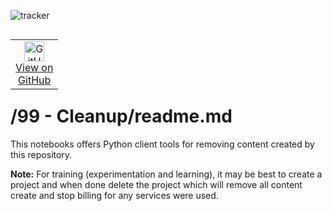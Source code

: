 ![tracker](https://us-central1-vertex-ai-mlops-369716.cloudfunctions.net/pixel-tracking?path=statmike%2Fvertex-ai-mlops%2F99+-+Cleanup&file=readme.md)
<!--- header table --->
<table align="left">     
  <td style="text-align: center">
    <a href="https://github.com/statmike/vertex-ai-mlops/blob/main/99%20-%20Cleanup/readme.md">
      <img width="32px" src="https://www.svgrepo.com/download/217753/github.svg" alt="GitHub logo">
      <br>View on<br>GitHub
    </a>
  </td>
</table><br/><br/><br/><br/>

---
# /99 - Cleanup/readme.md

This notebooks offers Python client tools for removing content created by this repository.

**Note:**
For training (experimentation and learning), it may be best to create a project and when done delete the project which will remove all content create and stop billing for any services were used.